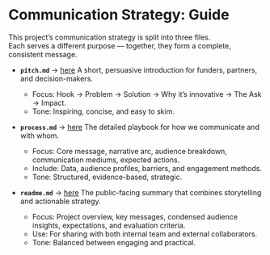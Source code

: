 # Communication Strategy: Guide

This project’s communication strategy is split into three files.  
Each serves a different purpose — together, they form a complete, consistent message.

- **`pitch.md`** →  [here](https://github.com/MIT-Emerging-Talent/ET6-CDSP-group-08-repo/blob/communicating_res/5_communication_strategy/pitch.md)
  A short, persuasive introduction for funders, partners, and decision-makers.  
  - Focus: Hook → Problem → Solution → Why it’s innovative → The Ask → Impact.  
  - Tone: Inspiring, concise, and easy to skim.

- **`process.md`** →  [here](https://github.com/MIT-Emerging-Talent/ET6-CDSP-group-08-repo/blob/communicating_res/5_communication_strategy/process.md)
  The detailed playbook for how we communicate and with whom.  
  - Focus: Core message, narrative arc, audience breakdown, communication mediums, expected actions.  
  - Include: Data, audience profiles, barriers, and engagement methods.  
  - Tone: Structured, evidence-based, strategic.

- **`readme.md`** →  [here](https://github.com/MIT-Emerging-Talent/ET6-CDSP-group-08-repo/blob/communicating_res/5_communication_strategy/README.md)
  The public-facing summary that combines storytelling and actionable strategy.  
  - Focus: Project overview, key messages, condensed audience insights, expectations, and evaluation criteria.  
  - Use: For sharing with both internal team and external collaborators.  
  - Tone: Balanced between engaging and practical.
